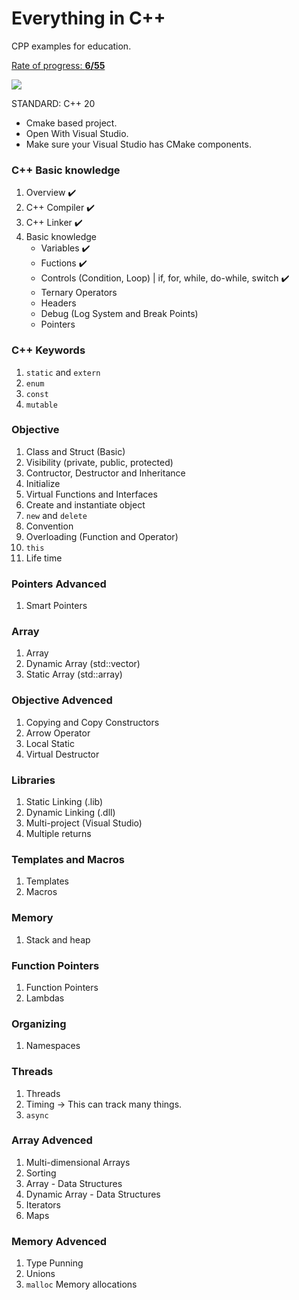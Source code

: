 # Everything in C++
CPP examples for education.

<ins>Rate of progress: **6/55** </ins>

![](https://geps.dev/progress/11)

STANDARD: C++ 20

- Cmake based project.
- Open With Visual Studio.
- Make sure your Visual Studio has CMake components.

### C++ Basic knowledge
1. Overview :heavy_check_mark:
2. C++ Compiler :heavy_check_mark:
3. C++ Linker :heavy_check_mark:
4. Basic knowledge
    - Variables :heavy_check_mark:
    - Fuctions :heavy_check_mark:
    - Controls (Condition, Loop) | if, for, while, do-while, switch :heavy_check_mark:
    - Ternary Operators
    - Headers
    - Debug (Log System and Break Points)
    - Pointers
### C++ Keywords
1. `static` and `extern`
2. `enum`
3. `const`
4. `mutable`

### Objective
1.  Class and Struct (Basic)
2.  Visibility (private, public, protected)
3.  Contructor, Destructor and Inheritance
4.  Initialize
5.  Virtual Functions and Interfaces
6.  Create and instantiate object
7.  `new` and `delete`
8.  Convention
9. Overloading (Function and Operator)
10. `this`
11. Life time

### Pointers Advanced
1. Smart Pointers

### Array
1. Array
2. Dynamic Array (std::vector)
3. Static Array (std::array)

### Objective Advenced
1. Copying and Copy Constructors
2. Arrow Operator
3. Local Static
4. Virtual Destructor

### Libraries
1. Static Linking (.lib)
2. Dynamic Linking (.dll)
3. Multi-project (Visual Studio)
4. Multiple returns

### Templates and Macros
1. Templates
2. Macros

### Memory
1. Stack and heap

### Function Pointers
1. Function Pointers
2. Lambdas

### Organizing
1. Namespaces

### Threads
1. Threads
2. Timing -> This can track many things.
3. `async`

### Array Advenced
1. Multi-dimensional Arrays
2. Sorting
3. Array - Data Structures
4. Dynamic Array - Data Structures
5. Iterators
6. Maps

### Memory Advenced
1. Type Punning
2. Unions
3. `malloc` Memory allocations
